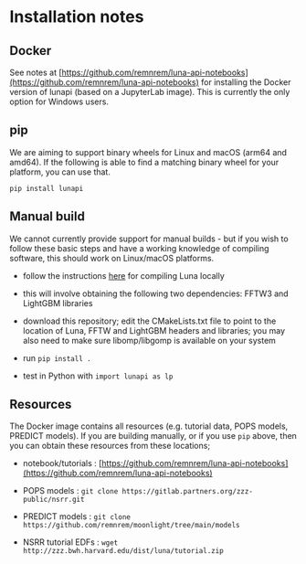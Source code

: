 # Installation notes

## Docker

See notes at [https://github.com/remnrem/luna-api-notebooks](https://github.com/remnrem/luna-api-notebooks) for installing the Docker version of lunapi (based on a JupyterLab image).    This is currently the only option for Windows users.

## pip

We are aiming to support binary wheels for Linux and macOS (arm64 and
amd64).  If the following is able to find a matching binary wheel for
your platform, you can use that.

```
pip install lunapi 
```

## Manual build

We cannot currently provide support for manual builds - but if you
wish to follow these basic steps and have a working knowledge of
compiling software, this should work on Linux/macOS platforms.

 - follow the instructions [here](https://zzz.bwh.harvard.edu/luna/download/source/) for compiling Luna locally
 
 - this will involve obtaining the following two dependencies: FFTW3 and LightGBM libraries

 - download this repository; edit the CMakeLists.txt file to point to
   the location of Luna, FFTW and LightGBM headers and libraries; you
   may also need to make sure libomp/libgomp is available on your
   system

 - run `pip install .`

 - test in Python with `import lunapi as lp`


## Resources

The Docker image contains all resources (e.g. tutorial data, POPS
models, PREDICT models).  If you are building manually, or if you use
`pip` above, then you can obtain these resources from these locations;

 - notebook/tutorials : [https://github.com/remnrem/luna-api-notebooks](https://github.com/remnrem/luna-api-notebooks)

 - POPS models : `git clone https://gitlab.partners.org/zzz-public/nsrr.git`

 - PREDICT models : `git clone https://github.com/remnrem/moonlight/tree/main/models`

 - NSRR tutorial EDFs : `wget http://zzz.bwh.harvard.edu/dist/luna/tutorial.zip`

